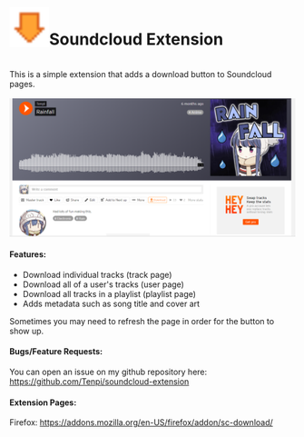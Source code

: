 <img src="assets/icon.png" height="70" width="70" align="left">
<h1>Soundcloud Extension</h1>
<br/>
This is a simple extension that adds a download button to Soundcloud pages.
<br/>
<br/>
<img src="assets/example.png">

#### Features:
- Download individual tracks (track page)
- Download all of a user's tracks (user page)
- Download all tracks in a playlist (playlist page)
- Adds metadata such as song title and cover art

Sometimes you may need to refresh the page in order for the button to show up.

#### Bugs/Feature Requests:
You can open an issue on my github repository here: https://github.com/Tenpi/soundcloud-extension

#### Extension Pages:
Firefox: https://addons.mozilla.org/en-US/firefox/addon/sc-download/
